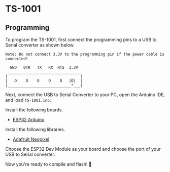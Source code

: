 # TS-1001

## Programming

To program the TS-1001, first connect the programming pins to a USB to Serial converter as shown below.
```
Note: Do not connect 3.3V to the programming pin if the power cable is connected!

  GND   DTR   TX   RX  RTS  3.3V
 ________________________________
|                            _   |
|   O    O    O    O    O   |O|  |
|____________________________*___|

```

Next, connect the USB to Serial Converter to your PC, open the Arduino IDE, and load `TS-1001.ino`.

Install the following boards.

- [ESP32 Arduino](https://randomnerdtutorials.com/installing-esp32-arduino-ide-2-0/)

Install the following libraries. 

- [Adafruit Neopixel](https://github.com/adafruit/Adafruit_NeoPixel)

Choose the ESP32 Dev Module as your board and choose the port of your USB to Serial converter.

Now you're ready to compile and flash! 🙌
